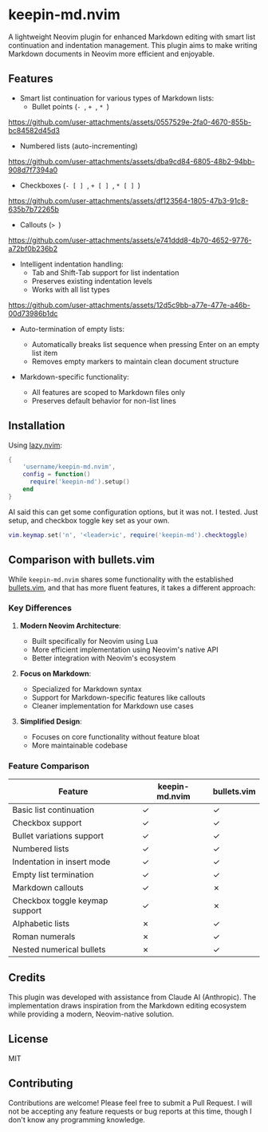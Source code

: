 # keepin-md.nvim

A lightweight Neovim plugin for enhanced Markdown editing with smart list continuation and indentation management. This plugin aims to make writing Markdown documents in Neovim more efficient and enjoyable.

## Features

- Smart list continuation for various types of Markdown lists:
  - Bullet points (`- `, `+ `, `* `)

https://github.com/user-attachments/assets/0557529e-2fa0-4670-855b-bc84582d45d3

  - Numbered lists (auto-incrementing)

https://github.com/user-attachments/assets/dba9cd84-6805-48b2-94bb-908d7f7394a0
  
  - Checkboxes (`- [ ] `, `+ [ ] `, `* [ ] `)

https://github.com/user-attachments/assets/df123564-1805-47b3-91c8-635b7b72265b

  - Callouts (`> `)

https://github.com/user-attachments/assets/e741ddd8-4b70-4652-9776-a72bf0b236b2


- Intelligent indentation handling:
  - Tab and Shift-Tab support for list indentation
  - Preserves existing indentation levels
  - Works with all list types

https://github.com/user-attachments/assets/12d5c9bb-a77e-477e-a46b-00d73986b1dc


- Auto-termination of empty lists:
  - Automatically breaks list sequence when pressing Enter on an empty list item
  - Removes empty markers to maintain clean document structure

- Markdown-specific functionality:
  - All features are scoped to Markdown files only
  - Preserves default behavior for non-list lines

## Installation

Using [lazy.nvim](https://github.com/folke/lazy.nvim):

```lua
{
    'username/keepin-md.nvim',
    config = function()
      require('keepin-md').setup()
    end
}
```

AI said this can get some configuration options, but it was not. I tested.
Just setup, and checkbox toggle key set as your own.

```lua
vim.keymap.set('n', '<leader>ic', require('keepin-md').checktoggle)
```

## Comparison with bullets.vim

While `keepin-md.nvim` shares some functionality with the established [bullets.vim](https://github.com/bullets-vim/bullets.vim), and that has more fluent features, it takes a different approach:

### Key Differences

1. **Modern Neovim Architecture**:
   - Built specifically for Neovim using Lua
   - More efficient implementation using Neovim's native API
   - Better integration with Neovim's ecosystem

2. **Focus on Markdown**:
   - Specialized for Markdown syntax
   - Support for Markdown-specific features like callouts
   - Cleaner implementation for Markdown use cases

3. **Simplified Design**:
   - Focuses on core functionality without feature bloat
   - More maintainable codebase

### Feature Comparison

| Feature | keepin-md.nvim | bullets.vim |
|---------|----------------|-------------|
| Basic list continuation | ✓ | ✓ |
| Checkbox support | ✓ | ✓ |
| Bullet variations support | ✓ | ✓ |
| Numbered lists | ✓ | ✓ |
| Indentation in insert mode | ✓ | ✓ |
| Empty list termination | ✓ | ✓ |
| Markdown callouts | ✓ | ✗ |
| Checkbox toggle keymap support | ✓ | ✗ |
| Alphabetic lists | ✗ | ✓ |
| Roman numerals | ✗ | ✓ |
| Nested numerical bullets | ✗ | ✓ |

## Credits

This plugin was developed with assistance from Claude AI (Anthropic). The implementation draws inspiration from the Markdown editing ecosystem while providing a modern, Neovim-native solution.

## License

MIT

## Contributing

Contributions are welcome! Please feel free to submit a Pull Request. I will not be accepting any feature requests or bug reports at this time, though I don't know any programming knowledge.
